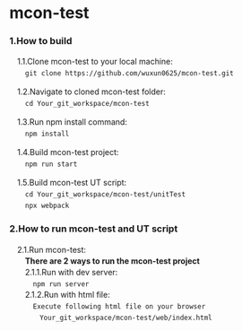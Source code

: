 mcon-test
=====================================
### <b>1.How to build</b>
　1.1.Clone mcon-test to your local machine:<br>
　　`git clone https://github.com/wuxun0625/mcon-test.git`<br>

　1.2.Navigate to cloned mcon-test folder:<br>
　　`cd Your_git_workspace/mcon-test`<br>

　1.3.Run npm install command:<br>
 　　`npm install`<br>

　1.4.Build mcon-test project:<br>
 　　`npm run start`<br>

　1.5.Build mcon-test UT script:<br>
 　　`cd Your_git_workspace/mcon-test/unitTest`<br>
 　　`npx webpack`<br>

### <b>2.How to run mcon-test and UT script</b>
　2.1.Run mcon-test:<br>
　　<b>There are 2 ways to run the mcon-test project</b><br>
　　2.1.1.Run with dev server:<br>
　　　`npm run server`<br>
　　2.1.2.Run with html file:<br>
　　　`Execute following html file on your browser`<br>
　　　`　Your_git_workspace/mcon-test/web/index.html`<br>
